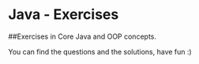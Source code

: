 # Java - Exercises

##Exercises in Core Java and OOP concepts.

You can find the questions and the solutions, have fun :)